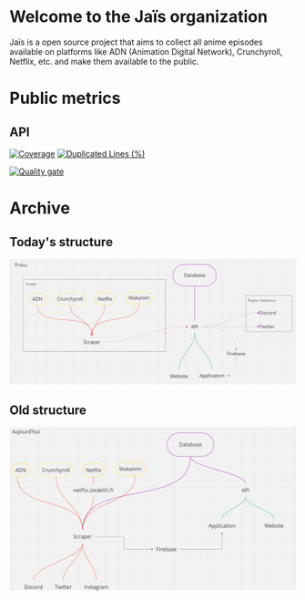# Welcome to the Jaïs organization

Jaïs is a open source project that aims to collect all anime episodes available on platforms like ADN (Animation Digital Network), Crunchyroll, Netflix, etc. and make them available to the public.

# Public metrics

## API

[![Coverage](https://sonarqube.ziedelth.fr/api/project_badges/measure?project=jais-api&metric=coverage&token=sqb_d85d9339f0387b8ec50dfa277b939f3e77ce1e74)](https://sonarqube.ziedelth.fr/dashboard?id=jais-api)
[![Duplicated Lines (%)](https://sonarqube.ziedelth.fr/api/project_badges/measure?project=jais-api&metric=duplicated_lines_density&token=sqb_d85d9339f0387b8ec50dfa277b939f3e77ce1e74)](https://sonarqube.ziedelth.fr/dashboard?id=jais-api)


[![Quality gate](https://sonarqube.ziedelth.fr/api/project_badges/quality_gate?project=jais-api&token=sqb_d85d9339f0387b8ec50dfa277b939f3e77ce1e74)](https://sonarqube.ziedelth.fr/dashboard?id=jais-api)

# Archive

## Today's structure

<img src="https://github.com/Z-Jais/.github/blob/main/assets/planned_structure.png?raw=true" alt="Today's structure">

## Old structure

<img src="https://github.com/Z-Jais/.github/blob/main/assets/today_structure.png?raw=true" alt="Old structure">
